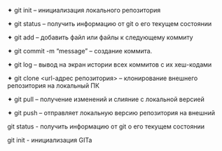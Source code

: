 ✦	git init – инициализация локального репозитория

✦	git status – получить информацию от git о его текущем состоянии

✦	git add – добавить файл или файлы к следующему коммиту

✦	git commit -m “message” – создание коммита.

✦	git log – вывод на экран истории всех коммитов с их хеш-кодами

✦	git clone <url-адрес репозитория> – клонирование внешнего репозитория на  локальный ПК

✦	git pull – получение изменений и слияние с локальной версией

✦	git push – отправляет локальную версию репозитория на внешний

git status - получить информацию от git о его текущем состоянии

git init - инициализация GITa